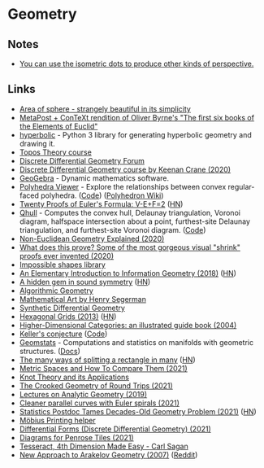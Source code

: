 # Geometry

## Notes

- [You can use the isometric dots to produce other kinds of perspective.](https://twitter.com/GnarledMonster/status/1376510536951664643)

## Links

- [Area of sphere - strangely beautiful in its simplicity](http://matematicascercanas.com/wp-content/uploads/2016/07/VarC3A1zsceruza.gif)
- [MetaPost + ConTeXt rendition of Oliver Byrne's "The first six books of the Elements of Euclid"](https://github.com/jemmybutton/byrne-euclid)
- [hyperbolic](https://github.com/cduck/hyperbolic) - Python 3 library for generating hyperbolic geometry and drawing it.
- [Topos Theory course](https://johncarlosbaez.wordpress.com/2020/01/05/topos-theory-part-1/)
- [Discrete Differential Geometry Forum](http://ddg.cs.columbia.edu/)
- [Discrete Differential Geometry course by Keenan Crane (2020)](https://www.youtube.com/playlist?list=PL9_jI1bdZmz0hIrNCMQW1YmZysAiIYSSS)
- [GeoGebra](https://www.geogebra.org/) - Dynamic mathematics software.
- [Polyhedra Viewer](https://polyhedra.tessera.li/) - Explore the relationships between convex regular-faced polyhedra. ([Code](https://github.com/tesseralis/polyhedra-viewer)) ([Polyhedron Wiki](https://en.wikipedia.org/wiki/Polyhedron))
- [Twenty Proofs of Euler's Formula: V-E+F=2](https://www.ics.uci.edu/~eppstein/junkyard/euler/) ([HN](https://news.ycombinator.com/item?id=23590642))
- [Qhull](http://www.qhull.org/) - Computes the convex hull, Delaunay triangulation, Voronoi diagram, halfspace intersection about a point, furthest-site Delaunay triangulation, and furthest-site Voronoi diagram. ([Code](https://github.com/qhull/qhull))
- [Non-Euclidean Geometry Explained (2020)](https://www.youtube.com/watch?v=zQo_S3yNa2w)
- [What does this prove? Some of the most gorgeous visual "shrink" proofs ever invented (2020)](https://www.youtube.com/watch?v=sDfzCIWpS7Q)
- [Impossible shapes library](https://im-possible.info/english/library/index.html)
- [An Elementary Introduction to Information Geometry (2018)](https://arxiv.org/abs/1808.08271) ([HN](https://news.ycombinator.com/item?id=24645530))
- [A hidden gem in sound symmetry](https://soundshader.github.io/hn/acf/index.html) ([HN](https://news.ycombinator.com/item?id=25037784))
- [Algorithmic Geometry](https://www.personal.kent.edu/~rmuhamma/Compgeometry/compgeom.html)
- [Mathematical Art by Henry Segerman](https://www.shapeways.com/shops/henryseg)
- [Synthetic Differential Geometry](https://ncatlab.org/nlab/show/synthetic+differential+geometry)
- [Hexagonal Grids (2013)](https://www.redblobgames.com/grids/hexagons/) ([HN](https://news.ycombinator.com/item?id=25340425))
- [Higher-Dimensional Categories: an illustrated guide book (2004)](http://eugeniacheng.com/wp-content/uploads/2017/02/cheng-lauda-guidebook.pdf)
- [Keller's conjecture](https://en.wikipedia.org/wiki/Keller%27s_conjecture) ([Code](https://github.com/marijnheule/Keller-encode))
- [Geomstats](https://github.com/geomstats/geomstats) - Computations and statistics on manifolds with geometric structures. ([Docs](https://geomstats.github.io/))
- [The many ways of splitting a rectangle in many](https://www.alfonsobeato.net/math/the-many-ways-of-splitting-a-rectangle-in-many/) ([HN](https://news.ycombinator.com/item?id=25633447))
- [Metric Spaces and How To Compare Them (2021)](https://bastian.rieck.me/blog/posts/2021/hausdorff/)
- [Knot Theory and its Applications](https://www.maths.ed.ac.uk/~v1ranick/papers/murasug3.pdf)
- [The Crooked Geometry of Round Trips (2021)](https://www.quantamagazine.org/the-crooked-geometry-of-round-trips-20210113/)
- [Lectures on Analytic Geometry (2019)](https://github.com/PeterScholze/Analytic/blob/main/Analytic.pdf)
- [Cleaner parallel curves with Euler spirals (2021)](https://raphlinus.github.io/curves/2021/02/19/parallel-curves.html)
- [Statistics Postdoc Tames Decades-Old Geometry Problem (2021)](https://www.quantamagazine.org/statistics-postdoc-tames-decades-old-geometry-problem-20210301/) ([HN](https://news.ycombinator.com/item?id=26314900))
- [Möbius Printing helper](https://shreevatsa.net/mobius-print/)
- [Differential Forms (Discrete Differential Geometry) (2021)](https://www.youtube.com/watch?v=4zicWglBfIE)
- [Diagrams for Penrose Tiles (2021)](https://readerunner.wordpress.com/2021/03/20/diagrams-for-penrose-tiles/)
- [Tesseract, 4th Dimension Made Easy - Carl Sagan](https://www.youtube.com/watch?v=N0WjV6MmCyM)
- [New Approach to Arakelov Geometry (2007)](https://arxiv.org/abs/0704.2030) ([Reddit](https://www.reddit.com/r/math/comments/ms2a7m/durov_new_approach_to_arakelov_geometry/))
